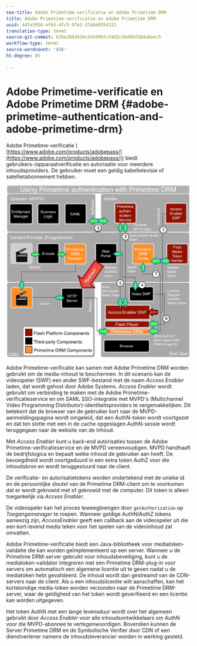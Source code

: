 ```yaml
---
seo-title: Adobe Primetime-verificatie en Adobe Primetime DRM
title: Adobe Primetime-verificatie en Adobe Primetime DRM
uuid: 44fe3956-efb5-4fc5-97e2-37abb6554322
translation-type: tm+mt
source-git-commit: 635e2893439c5459907c54d2c3bd86f58da0eec5
workflow-type: tm+mt
source-wordcount: '416'
ht-degree: 0%

---
```



# Adobe Primetime-verificatie en Adobe Primetime DRM {#adobe-primetime-authentication-and-adobe-primetime-drm}

Adobe Primetime-verificatie ( [https://www.adobe.com/products/adobepass/](https://www.adobe.com/products/adobepass/)) biedt gebruikers-/apparaatverificatie en autorisatie voor meerdere inhoudsproviders. De gebruiker moet een geldig kabeltelevisie of satellietabonnement hebben.

<!--<a id="fig_cln_bc2_44"></a>-->

![](assets/AdobePass_web.png)

Adobe Primetime-verificatie kan samen met Adobe Primetime DRM worden gebruikt om de media-inhoud te beschermen. In dit scenario kan de videospeler (SWF) een ander SWF-bestand met de naam *Access Enabler* laden, dat wordt gehost door Adobe Systems. *Access Enabler* wordt gebruikt om verbinding te maken met de Adobe Primetime-verificatieservice en om SAML SSO-integratie met MVPD&#39;s (Multichannel Video Programming Distributor)-identiteitsproviders te vergemakkelijken. Dit betekent dat de browser van de gebruiker kort naar de MVPD-aanmeldingspagina wordt omgeleid, dat een AuthN-token wordt voortgezet en dat ten slotte met een in de cache opgeslagen AuthN-sessie wordt teruggegaan naar de website van de inhoud.

Met *Access Enabler* kunt u back-end autorisaties tussen de Adobe Primetime-verificatieservice en de MVPD vereenvoudigen. MVPD handhaaft de bedrijfslogica en bepaalt welke inhoud de gebruiker aan heeft. De bevoegdheid wordt voortgeduurd in een extra token AuthZ voor die inhoudsbron en wordt teruggestuurd naar de client.

De verificatie- en autorisatietokens worden ondertekend met de unieke id en de persoonlijke sleutel van de Primetime DRM-client om te voorkomen dat er wordt geknoeid met of geknoeid met de computer. Dit token is alleen toegankelijk via *Access Enabler*.

De videospeler kan het proces teweegbrengen door `getAuthorization` op *Toegangsmanager* te roepen. Wanneer geldige AuthN/AuthZ tokens aanwezig zijn, *AccessEnabler* geeft een callback aan de videospeler uit die een kort-levend media teken voor het spelen van de videoinhoud zal omvatten.

Adobe Primetime-verificatie biedt een Java-bibliotheek voor mediatoken-validatie die kan worden geïmplementeerd op een server. Wanneer u de Primetime DRM-server gebruikt voor inhoudsbeveiliging, kunt u de mediatoken-validator integreren met een Primetime DRM-plug-in voor servers om automatisch een algemene licentie uit te geven nadat u de mediatoken hebt gevalideerd. De inhoud wordt dan gestreamd van de CDN-servers naar de client. Als u een inhoudslicentie wilt aanschaffen, kan het kortstondige media-token worden verzonden naar de Primetime DRM-server, waar de geldigheid van het token wordt geverifieerd en een licentie kan worden uitgegeven.

Het token AuthN met een lange levensduur wordt over het algemeen gebruikt door *Access Enabler* voor alle inhoudsontwikkelaars om AuthN voor die MVPD-abonnee te vertegenwoordigen. Bovendien kunnen de Server Primetime DRM en de Symbolische Verifier door CDN of een dienstverlener namens de inhoudsleverancier worden in werking gesteld.